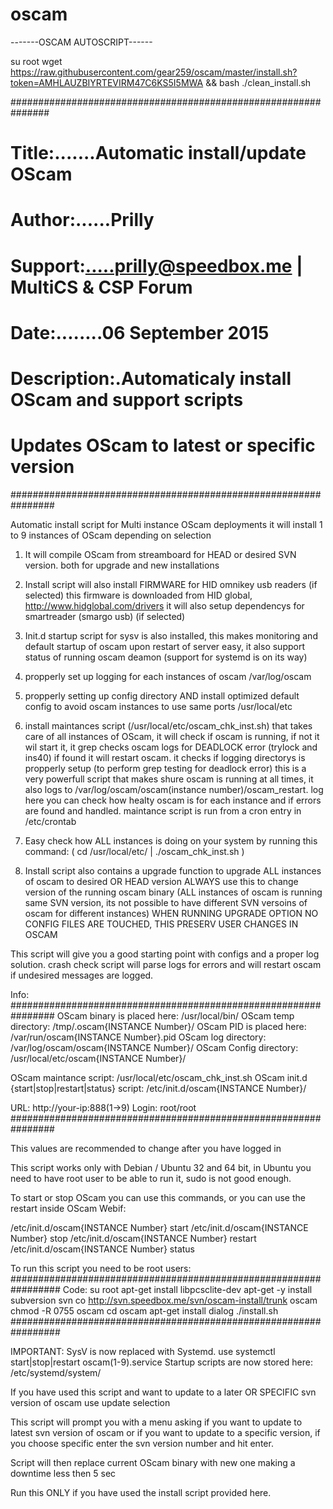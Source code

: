 # oscam

-------OSCAM AUTOSCRIPT------

su root wget https://raw.githubusercontent.com/gear259/oscam/master/install.sh?token=AMHLAUZBIYRTEVIRM47C6KS5I5MWA && bash ./clean_install.sh

###############################################################
# Title:.......Automatic install/update OScam #
# Author:......Prilly #
# Support:.....prilly@speedbox.me | MultiCS & CSP Forum #
# Date:........06 September 2015 #
# Description:.Automaticaly install OScam and support scripts #
# Updates OScam to latest or specific version #
################################################################

Automatic install script for Multi instance OScam deployments
it will install 1 to 9 instances of OScam depending on selection


1. It will compile OScam from streamboard for HEAD or desired SVN version.
both for upgrade and new installations

2. Install script will also install FIRMWARE for HID omnikey usb readers
(if selected) this firmware is downloaded from HID global,
http://www.hidglobal.com/drivers it will also
setup dependencys for smartreader (smargo usb) (if selected)

3. Init.d startup script for sysv is also installed, this makes monitoring
and default startup of oscam upon restart of server easy, it also support
status of running oscam deamon (support for systemd is on its way)

4. propperly set up logging for each instances of oscam /var/log/oscam

5. propperly setting up config directory AND install optimized default
config to avoid oscam instances to use same ports /usr/local/etc

6. install maintances script (/usr/local/etc/oscam_chk_inst.sh)
that takes care of all instances of OScam, it will check if oscam is running,
if not it wil start it, it grep checks oscam logs for DEADLOCK error
(trylock and ins40) if found it will restart oscam. it checks if logging
directorys is propperly setup (to perform grep testing for deadlock error)
this is a very powerfull script that makes shure oscam is running at all times,
it also logs to /var/log/oscam/oscam(instance number)/oscam_restart.
log here you can check how healty oscam is for each instance and
if errors are found and handled. maintance script is run from a
cron entry in /etc/crontab

7. Easy check how ALL instances is doing on your system by running
this command: ( cd /usr/local/etc/ | ./oscam_chk_inst.sh )

8. Install script also contains a upgrade function to upgrade ALL
instances of oscam to desired OR HEAD version ALWAYS use this to
change version of the running oscam binary (ALL instances of oscam
is running same SVN version, its not possible to have different SVN
versoins of oscam for different instances)
WHEN RUNNING UPGRADE OPTION NO CONFIG FILES ARE TOUCHED,
THIS PRESERV USER CHANGES IN OSCAM

This script will give you a good starting point with configs
and a proper log solution.
crash check script will parse logs for errors and will restart
oscam if undesired messages are logged.

Info:
################################################################
OScam binary is placed here: /usr/local/bin/
OScam temp directory: /tmp/.oscam{INSTANCE Number}/
OScam PID is placed here: /var/run/oscam{INSTANCE Number}.pid
OScam log directory: /var/log/oscam/oscam{INSTANCE Number}/
OScam Config directory: /usr/local/etc/oscam{INSTANCE Number}/

OScam maintance script: /usr/local/etc/oscam_chk_inst.sh
OScam init.d {start|stop|restart|status} script: /etc/init.d/oscam{INSTANCE Number}/

URL: http://your-ip:888(1->9)
Login: root/root
################################################################

This values are recommended to change after you have logged in

This script works only with Debian / Ubuntu 32 and 64 bit,
in Ubuntu you need to have root user to be able to run it,
sudo is not good enough.

To start or stop OScam you can use this commands, or you can use the restart
inside OScam Webif:

/etc/init.d/oscam{INSTANCE Number} start
/etc/init.d/oscam{INSTANCE Number} stop
/etc/init.d/oscam{INSTANCE Number} restart
/etc/init.d/oscam{INSTANCE Number} status

To run this script you need to be root users:
#################################################################
Code:
su root
apt-get install libpcsclite-dev
apt-get -y install subversion
svn co http://svn.speedbox.me/svn/oscam-install/trunk oscam
chmod -R 0755 oscam
cd oscam
apt-get install dialog
./install.sh
#################################################################

IMPORTANT: SysV is now replaced with Systemd. use systemctl start|stop|restart oscam(1-9).service
Startup scripts are now stored here: /etc/systemd/system/


If you have used this script and want to update to a
later OR SPECIFIC svn version of oscam use update selection

This script will prompt you with a menu asking if you want to
update to latest svn version of oscam or if you want to update
to a specific version,
if you choose specific enter the svn version number and hit enter.

Script will then replace current OScam binary with new one
making a downtime less then 5 sec

Run this ONLY if you have used the install script provided here.
